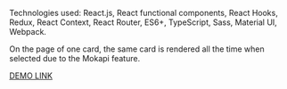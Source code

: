 Technologies used: React.js, React functional components, React Hooks, Redux, React Context, React Router, ES6+, TypeScript, Sass, Material UI, Webpack.

On the page of one card, the same card is rendered all the time when selected due to the Mokapi feature.

[DEMO LINK](https://Oleksandr-Ivanchenko.github.io/react-shop/)